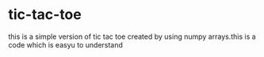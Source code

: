 # tic-tac-toe
this is a simple version of tic tac toe created by using numpy arrays.this is a code which is easyu to understand
